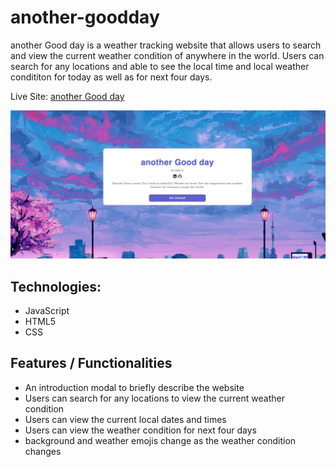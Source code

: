 # another-goodday

another Good day is a weather tracking website that allows users to search and view the current weather condition of anywhere in the world. Users can search for any locations and able to see the local time and local weather condititon for today as well as for next four days.

Live Site: [another Good day](https://cindy803.github.io/another-goodday/)

![splash](./images/project_pic.png)

## Technologies:
* JavaScript
* HTML5
* CSS 

## Features / Functionalities
* An introduction modal to briefly describe the website 
* Users can search for any locations to view the current weather condition 
* Users can view the current local dates and times 
* Users can view the weather condition for next four days 
* background and weather emojis change as the weather condition changes

